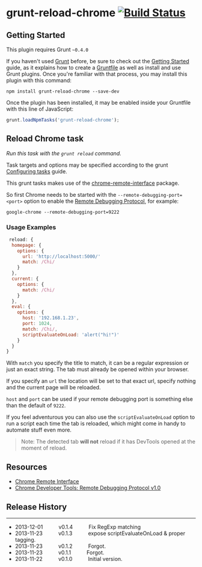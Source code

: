 # grunt-reload-chrome [![Build Status](https://secure.travis-ci.org/rhalff/grunt-reload-chrome.png?branch=master)](http://travis-ci.org/rhalff/grunt-reload-chrome)

## Getting Started
This plugin requires Grunt `~0.4.0`

If you haven't used [Grunt](http://gruntjs.com/) before, be sure to check out the [Getting Started](http://gruntjs.com/getting-started) guide, as it explains how to create a [Gruntfile](http://gruntjs.com/sample-gruntfile) as well as install and use Grunt plugins. Once you're familiar with that process, you may install this plugin with this command:

```shell
npm install grunt-reload-chrome --save-dev
```

Once the plugin has been installed, it may be enabled inside your Gruntfile with this line of JavaScript:

```js
grunt.loadNpmTasks('grunt-reload-chrome');
```

## Reload Chrome task
_Run this task with the `grunt reload` command._

Task targets and options may be specified according to the grunt [Configuring tasks](http://gruntjs.com/configuring-tasks) guide.

This grunt tasks makes use of the [chrome-remote-interface][1] package.

So first Chrome needs to be started with the `--remote-debugging-port=<port>` option to
enable the [Remote Debugging Protocol][2], for example:

    google-chrome --remote-debugging-port=9222

### Usage Examples

```js
 reload: {
  homepage: {
    options: {
      url: 'http://localhost:5000/'
      match: /Chi/
    }
  },
  current: {
    options: {
      match: /Chi/
    }
  },
  eval: {
    options: {
      host: '192.168.1.23',
      port: 1024,
      match: /Chi/,
      scriptEvaluateOnLoad: 'alert("hi!")'
    }
  }
}
```

With `match` you specify the title to match, it can be a regular expression or just an exact string. The tab must already be opened within your browser.

If you specify an `url` the location will be set to that exact url, specify nothing and the current page will be reloaded.

`host` and `port` can be used if your remote debugging port is something else than the default of `9222`.

If you feel adventurous you can also use the `scriptEvaluateOnLoad` option to run a script each time the tab is reloaded, which might come in handy to automate stuff even more.

> Note: The detected tab **will not** reload if it has DevTools opened at the moment of reload.

Resources
---------

- [Chrome Remote Interface][1]
- [Chrome Developer Tools: Remote Debugging Protocol v1.0][2]

[1]: https://github.com/cyrus-and/chrome-remote-interface
[2]: https://developers.google.com/chrome-developer-tools/docs/protocol/1.0/

## Release History
---

 * 2013-12-01   v0.1.4   Fix RegExp matching
 * 2013-11-23   v0.1.3   expose scriptEvaluateOnLoad & proper tagging.
 * 2013-11-23   v0.1.2   Forgot.
 * 2013-11-23   v0.1.1   Forgot.
 * 2013-11-22   v0.1.0   Initial version.

